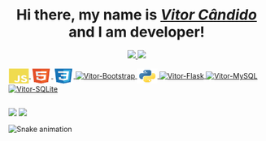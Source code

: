 <div>
  <h1 align="center">Hi there, my name is <a href="https://www.linkedin.com/in/vitor-candido-a48740214//"><i>Vitor Cândido</i></a> and I am developer!</h1>

<div align="center">
  <a href="https://github.com/candidovitor">
  <img height="140em" src="https://github-readme-stats.vercel.app/api?username=candidovitor&show_icons=true&theme=white&include_all_commits=true&count_private=true"/>
  <img height="140em" src="https://github-readme-stats.vercel.app/api/top-langs/?username=candidovitor&layout=compact&langs_count=7&theme=white"/>
</div>

<div style="display: inline_block"><br>
  <img align="center" alt="Vitor-Js" height="30" width="40" src="https://raw.githubusercontent.com/devicons/devicon/master/icons/javascript/javascript-plain.svg">
  <img align="center" alt="Vitor-HTML" height="30" width="40" src="https://raw.githubusercontent.com/devicons/devicon/master/icons/html5/html5-original.svg">
  <img align="center" alt="Vitor-CSS" height="30" width="40" src="https://raw.githubusercontent.com/devicons/devicon/master/icons/css3/css3-original.svg">
  <img align="center" alt="Vitor-Bootstrap" height="30" width="40" src="https://cdn.jsdelivr.net/gh/devicons/devicon/icons/bootstrap/bootstrap-original.svg">
  <img align="center" alt="Vitor-Python" height="30" width="40" src="https://raw.githubusercontent.com/devicons/devicon/master/icons/python/python-original.svg">
  <img align="center" alt="Vitor-Flask" height="30" width="40" src="https://cdn.jsdelivr.net/gh/devicons/devicon/icons/flask/flask-original.svg">
  <img align="center" alt="Vitor-MySQL" height="30" width="40" src="https://cdn.jsdelivr.net/gh/devicons/devicon/icons/mysql/mysql-original.svg">
  <img align="center" alt="Vitor-SQLite" height="30" width="40" src="https://cdn.jsdelivr.net/gh/devicons/devicon/icons/sqlite/sqlite-original.svg">
</div>

 ##

<div> 
  <a href = "mailto:vitor.cr018@gmail.com"><img src="https://img.shields.io/badge/Gmail-D14836?style=for-the-badge&logo=gmail&logoColor=white"></a>
  <a href = "https://www.linkedin.com/in/vitor-candido-a48740214/> target="_blank"> <img src="https://img.shields.io/badge/LinkedIn-0077B5?style=for-the-badge&logo=linkedin&logoColor=white"></a>
</div>
     
  ![Snake animation](https://github.com/candidovitor/candidovitor/blob/output/github-contribution-grid-snake.svg)
